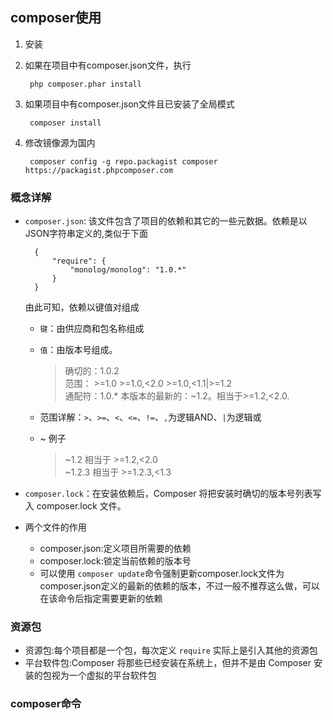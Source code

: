 ## composer使用

1. 安装

2. 如果在项目中有composer.json文件，执行

		php composer.phar install

3. 如果项目中有composer.json文件且已安装了全局模式
		
		composer install

4. 修改镜像源为国内

		composer config -g repo.packagist composer https://packagist.phpcomposer.com

### 概念详解

+ `composer.json`: 该文件包含了项目的依赖和其它的一些元数据。依赖是以JSON字符串定义的,类似于下面

		{
		    "require": {
		        "monolog/monolog": "1.0.*"
		    }
		}

	由此可知，依赖以键值对组成

	+ `键`：由供应商和包名称组成
	+ `值`：由版本号组成。

		> 确切的：1.0.2  
		> 范围： >=1.0 >=1.0,<2.0 >=1.0,<1.1|>=1.2  
		> 通配符：1.0.*
		> 本版本的最新的：~1.2。相当于>=1.2,<2.0. 

	+ 范围详解：`>`、`>=`、`<`、`<=`、`!=`、`,`为逻辑AND、`|`为逻辑或
	+ ~ 例子

		>  ~1.2 相当于 >=1.2,<2.0  
		>  ~1.2.3 相当于 >=1.2.3,<1.3

+ `composer.lock`：在安装依赖后，Composer 将把安装时确切的版本号列表写入 composer.lock 文件。
+ 两个文件的作用

	+ composer.json:定义项目所需要的依赖
	+ composer.lock:锁定当前依赖的版本号
	+ 可以使用 `composer update`命令强制更新composer.lock文件为composer.json定义的最新的依赖的版本，不过一般不推荐这么做，可以在该命令后指定需要更新的依赖

### 资源包

+ 资源包:每个项目都是一个包，每次定义 `require` 实际上是引入其他的资源包
+ 平台软件包:Composer 将那些已经安装在系统上，但并不是由 Composer 安装的包视为一个虚拟的平台软件包

### composer命令

